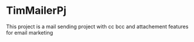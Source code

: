 # TimMailerPj

This project is a mail sending project with cc bcc and attachement features for email marketing
